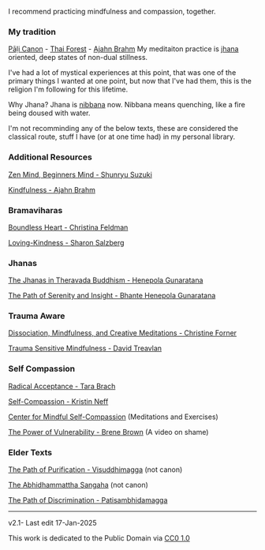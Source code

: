 ﻿I recommend practicing mindfulness and compassion, together.

### My tradition 
[Pāḷi Canon](https://en.wikipedia.org/wiki/Pali_Canon) - [Thai Forest](https://en.wikipedia.org/wiki/Thai_Forest_Tradition) - [Ajahn Brahm](https://en.wikipedia.org/wiki/Ajahn_Brahm) 
My meditaiton practice is [jhana](https://en.wikipedia.org/wiki/Dhyana_in_Buddhism) oriented, deep states of non-dual stillness.
  
I've had a lot of mystical experiences at this point, that was one of the primary things I wanted at one point, but now that I've had them, this is the religion I'm following for this lifetime.
  
Why Jhana? Jhana is [nibbana](https://en.wikipedia.org/wiki/Nirvana_(Buddhism)) now. Nibbana means quenching, like a fire being doused with water.


I'm not recomminding any of the below texts, these are considered the classical route, stuff I have (or at one time had) in my personal library.

### Additional Resources

[Zen Mind, Beginners Mind - Shunryu Suzuki](https://www.shambhala.com/zen-mind-beginner-s-mind-1796.html)

[Kindfulness - Ajahn Brahm](https://wisdomexperience.org/product/kindfulness/)

### Bramaviharas

[Boundless Heart - Christina Feldman](https://www.shambhala.com/boundless-heart-3649.html)

[Loving-Kindness - Sharon Salzberg](https://www.sharonsalzberg.com/lovingkindness/)

### Jhanas

[The Jhanas in Theravada Buddhism - Henepola Gunaratana](https://www.accesstoinsight.org/lib/authors/gunaratana/wheel351.html)  

[The Path of Serenity and Insight - Bhante Henepola Gunaratana](https://www.mlbd.in/products/the-path-of-serenity-and-insight-an-explanation-of-the-buddhist-jhanas-henepola-gunaratana-9788120808713-8120808711-9788120812369-8120812360)

### Trauma Aware

[Dissociation, Mindfulness, and Creative Meditations - Christine Forner](https://www.routledge.com/Dissociation-Mindfulness-and-Creative-Meditations-Trauma-Informed-Practices/Forner/p/book/9781138838314)

[Trauma Sensitive Mindfulness - David Treavlan](https://wwnorton.com/books/9780393709780)

### **Self Compassion**

[Radical Acceptance - Tara Brach](https://www.tarabrach.com/store/)

[Self-Compassion - Kristin Neff](https://www.amazon.com/Self-Compassion-Proven-Power-Being-Yourself/dp/0061733520)

[Center for Mindful Self-Compassion](https://centerformsc.org/practice-msc/guided-meditations-and-exercises/) (Meditations and Exercises) 

[The Power of Vulnerability - Brene Brown](https://www.ted.com/talks/brene_brown_the_power_of_vulnerability?language=en) (A video on shame)  
  

### Elder Texts

[The Path of Purification - Visuddhimagga](https://www.accesstoinsight.org/lib/authors/nanamoli/PathofPurification2011.pdf) (not canon)  

[The Abhidhammattha Sangaha](https://www.saraniya.com/books/meditation/Bhikkhu_Bodhi-Comprehensive_Manual_of_Abhidhamma.pdf) (not canon)  

[The Path of Discrimination - Patisambhidamagga](https://suttacentral.net/pitaka/sutta/minor/kn/ps)  

------

v2.1- Last edit 17-Jan-2025

This work is dedicated to the Public Domain via [CC0 1.0](https://creativecommons.org/publicdomain/zero/1.0/)
